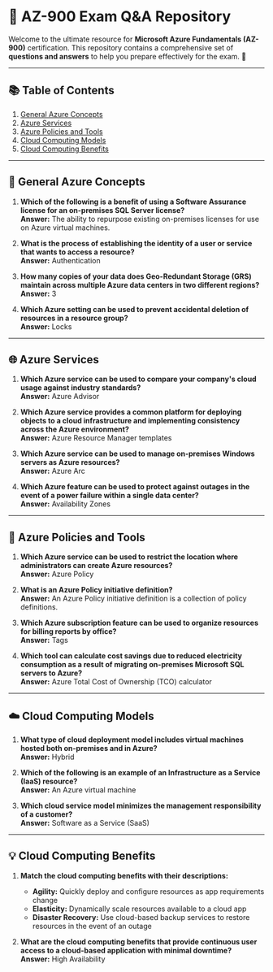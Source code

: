 # 🚀 **AZ-900 Exam Q&A Repository**

Welcome to the ultimate resource for **Microsoft Azure Fundamentals (AZ-900)** certification. This repository contains a comprehensive set of **questions and answers** to help you prepare effectively for the exam. 🌟

---

## 📚 **Table of Contents**

1. [General Azure Concepts](#general-azure-concepts)  
2. [Azure Services](#azure-services)  
3. [Azure Policies and Tools](#azure-policies-and-tools)  
4. [Cloud Computing Models](#cloud-computing-models)  
5. [Cloud Computing Benefits](#cloud-computing-benefits)  

---

## 📝 **General Azure Concepts**

1. **Which of the following is a benefit of using a Software Assurance license for an on-premises SQL Server license?**  
   **Answer:** The ability to repurpose existing on-premises licenses for use on Azure virtual machines.

2. **What is the process of establishing the identity of a user or service that wants to access a resource?**  
   **Answer:** Authentication  

3. **How many copies of your data does Geo-Redundant Storage (GRS) maintain across multiple Azure data centers in two different regions?**  
   **Answer:** 3  

4. **Which Azure setting can be used to prevent accidental deletion of resources in a resource group?**  
   **Answer:** Locks  

---

## 🌐 **Azure Services**

1. **Which Azure service can be used to compare your company's cloud usage against industry standards?**  
   **Answer:** Azure Advisor  

2. **Which Azure service provides a common platform for deploying objects to a cloud infrastructure and implementing consistency across the Azure environment?**  
   **Answer:** Azure Resource Manager templates  

3. **Which Azure service can be used to manage on-premises Windows servers as Azure resources?**  
   **Answer:** Azure Arc  

4. **Which Azure feature can be used to protect against outages in the event of a power failure within a single data center?**  
   **Answer:** Availability Zones  

---

## 🔧 **Azure Policies and Tools**

1. **Which Azure service can be used to restrict the location where administrators can create Azure resources?**  
   **Answer:** Azure Policy  

2. **What is an Azure Policy initiative definition?**  
   **Answer:** An Azure Policy initiative definition is a collection of policy definitions.  

3. **Which Azure subscription feature can be used to organize resources for billing reports by office?**  
   **Answer:** Tags  

4. **Which tool can calculate cost savings due to reduced electricity consumption as a result of migrating on-premises Microsoft SQL servers to Azure?**  
   **Answer:** Azure Total Cost of Ownership (TCO) calculator  

---

## ☁️ **Cloud Computing Models**

1. **What type of cloud deployment model includes virtual machines hosted both on-premises and in Azure?**  
   **Answer:** Hybrid  

2. **Which of the following is an example of an Infrastructure as a Service (IaaS) resource?**  
   **Answer:** An Azure virtual machine  

3. **Which cloud service model minimizes the management responsibility of a customer?**  
   **Answer:** Software as a Service (SaaS)  

---

## 💡 **Cloud Computing Benefits**

1. **Match the cloud computing benefits with their descriptions:**  
   - **Agility:** Quickly deploy and configure resources as app requirements change  
   - **Elasticity:** Dynamically scale resources available to a cloud app  
   - **Disaster Recovery:** Use cloud-based backup services to restore resources in the event of an outage  

2. **What are the cloud computing benefits that provide continuous user access to a cloud-based application with minimal downtime?**  
   **Answer:** High Availability  
